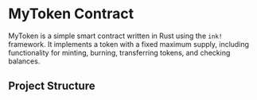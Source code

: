 # MyToken Contract

MyToken is a simple smart contract written in Rust using the `ink!` framework. It implements a token with a fixed maximum supply, including functionality for minting, burning, transferring tokens, and checking balances.

## Project Structure


